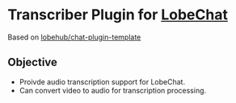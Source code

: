 # Transcriber Plugin for [LobeChat](https://github.com/lobehub/lobe-chat)

Based on [lobehub/chat-plugin-template](https://github.com/lobehub/chat-plugin-template)

## Objective
* Proivde audio transcription support for LobeChat.
* Can convert video to audio for transcription processing.
